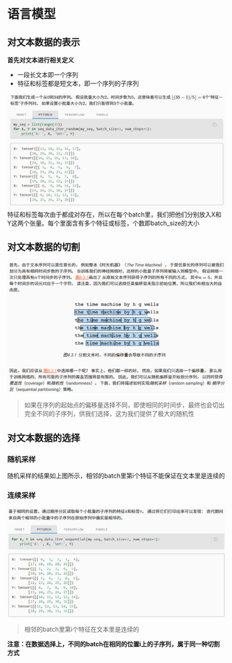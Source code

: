 # 语言模型
## 对文本数据的表示

**首先对文本进行相关定义**
- 一段长文本即一个序列
- 特征和标签都是短文本，即一个序列的子序列

![](https://raw.githubusercontent.com/vamossaka/mypic/main/Snipaste_2024-03-21_17-16-50.png)
特征和标签每次由于都成对存在，所以在每个batch里，我们把他们分别放入X和Y这两个张量。每个里面含有多个特征或标签，个数即batch_size的大小

## 对文本数据的切割
![](https://raw.githubusercontent.com/vamossaka/mypic/main/Snipaste_2024-03-21_17-29-13.png)
> 如果在序列的起始点的偏移量选择不同，即使相同的时间步，最终也会切出完全不同的子序列，供我们选择，这为我们提供了极大的随机性

## 对文本数据的选择
### 随机采样
随机采样的结果如上图所示，相邻的batch里第i个特征不能保证在文本里是连续的

### 连续采样
![](https://raw.githubusercontent.com/vamossaka/mypic/main/Snipaste_2024-03-21_17-25-35.png)
> 相邻的batch里第i个特征在文本里是连续的

**注意：在数据选择上，不同的batch在相同的位置i上的子序列，属于同一种切割方式**
